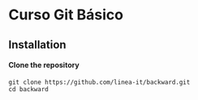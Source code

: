 # Curso Git Básico

## Installation

#### Clone the repository

```
git clone https://github.com/linea-it/backward.git
cd backward
```
